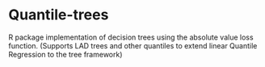 Quantile-trees
==============

R package implementation of decision trees using the absolute value loss function. (Supports LAD trees and other quantiles to extend linear Quantile Regression to the tree framework)
